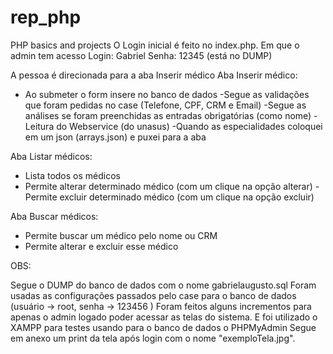 # rep_php
PHP basics and projects
O Login inicial é feito no index.php.
Em que o admin tem acesso  Login: Gabriel Senha: 12345 (está no DUMP)


A pessoa é direcionada para a aba Inserir médico
Aba Inserir médico:
- Ao submeter o form insere no banco de dados
-Segue as validações que foram pedidas no case (Telefone, CPF, CRM e Email)
-Segue as análises se foram preenchidas as entradas obrigatórias (como nome)
-Leitura do Webservice (do unasus)
-Quando as especialidades coloquei em um json (arrays.json) e puxei para a aba

Aba Listar médicos:
- Lista todos os médicos
- Permite alterar determinado médico (com um clique na opção alterar)
-Permite excluir determinado médico (com um clique na opção excluir)

Aba Buscar médicos:
- Permite buscar um médico pelo nome ou CRM
- Permite alterar e excluir esse médico

OBS:

Segue o DUMP do banco de dados com o nome gabrielaugusto.sql
Foram usadas as configurações passados pelo case para o banco de dados (usuário -> root, senha -> 123456 )
Foram feitos alguns incrementos para apenas o admin logado poder acessar as telas do sistema.
E foi utilizado o XAMPP para testes usando para o banco de dados o PHPMyAdmin
Segue em anexo um print da tela após login com o nome "exemploTela.jpg".
